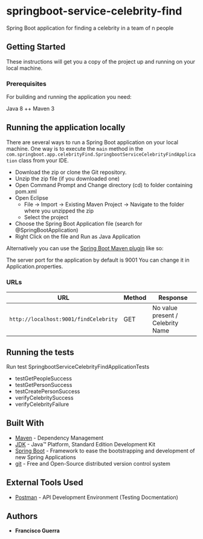 # springboot-service-celebrity-find

Spring Boot application for finding a celebrity in a team of n people

## Getting Started

These instructions will get you a copy of the project up and running on your local machine.

### Prerequisites

For building and running the application you need:

Java 8 ++
Maven 3
## Running the application locally

There are several ways to run a Spring Boot application on your local machine. One way is to execute the `main` method in the `com.springboot.app.celebrityFind.SpringbootServiceCelebrityFindApplication` class from your IDE.

- Download the zip or clone the Git repository.
- Unzip the zip file (if you downloaded one)
- Open Command Prompt and Change directory (cd) to folder containing pom.xml
- Open Eclipse 
   - File -> Import -> Existing Maven Project -> Navigate to the folder where you unzipped the zip
   - Select the project
- Choose the Spring Boot Application file (search for @SpringBootApplication)
- Right Click on the file and Run as Java Application

Alternatively you can use the [Spring Boot Maven plugin](https://docs.spring.io/spring-boot/docs/current/reference/html/build-tool-plugins-maven-plugin.html) like so:

The server port for the application by default is 9001
You can change it in Application.properties.

### URLs

|  URL |  Method | Response |
|----------|--------------|--------------|
|`http://localhost:9001/findCelebrity`                           | GET | No value present / Celebrity Name|

## Running the tests

Run test SpringbootServiceCelebrityFindApplicationTests

- testGetPeopleSuccess
- testGetPersonSuccess
- testCreatePersonSuccess
- verifyCelebritySuccess
- verifyCelebrityFailure

## Built With

* 	[Maven](https://maven.apache.org/) - Dependency Management
* 	[JDK](http://www.oracle.com/technetwork/java/javase/downloads/jdk8-downloads-2133151.html) - Java™ Platform, Standard Edition Development Kit 
* 	[Spring Boot](https://spring.io/projects/spring-boot) - Framework to ease the bootstrapping and development of new Spring Applications
* 	[git](https://git-scm.com/) - Free and Open-Source distributed version control system 

## External Tools Used

* [Postman](https://www.getpostman.com/) - API Development Environment (Testing Docmentation)

## Authors

* **Francisco Guerra** 